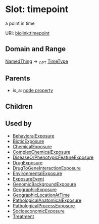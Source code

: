 
# Slot: timepoint


a point in time

URI: [biolink:timepoint](https://w3id.org/biolink/vocab/timepoint)


## Domain and Range

[NamedThing](NamedThing.md) &#8594;  <sub>OPT</sub> [TimeType](types/TimeType.md)

## Parents

 *  is_a: [node property](node_property.md)

## Children


## Used by

 * [BehavioralExposure](BehavioralExposure.md)
 * [BioticExposure](BioticExposure.md)
 * [ChemicalExposure](ChemicalExposure.md)
 * [ComplexChemicalExposure](ComplexChemicalExposure.md)
 * [DiseaseOrPhenotypicFeatureExposure](DiseaseOrPhenotypicFeatureExposure.md)
 * [DrugExposure](DrugExposure.md)
 * [DrugToGeneInteractionExposure](DrugToGeneInteractionExposure.md)
 * [EnvironmentalExposure](EnvironmentalExposure.md)
 * [ExposureEvent](ExposureEvent.md)
 * [GenomicBackgroundExposure](GenomicBackgroundExposure.md)
 * [GeographicExposure](GeographicExposure.md)
 * [GeographicLocationAtTime](GeographicLocationAtTime.md)
 * [PathologicalAnatomicalExposure](PathologicalAnatomicalExposure.md)
 * [PathologicalProcessExposure](PathologicalProcessExposure.md)
 * [SocioeconomicExposure](SocioeconomicExposure.md)
 * [Treatment](Treatment.md)
